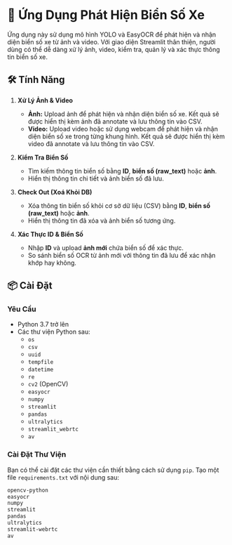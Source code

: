 # 🚗 Ứng Dụng Phát Hiện Biển Số Xe

Ứng dụng này sử dụng mô hình YOLO và EasyOCR để phát hiện và nhận diện biển số xe từ ảnh và video. Với giao diện Streamlit thân thiện, người dùng có thể dễ dàng xử lý ảnh, video, kiểm tra, quản lý và xác thực thông tin biển số xe.

## 🛠️ Tính Năng

1. **Xử Lý Ảnh & Video**
   - **Ảnh:** Upload ảnh để phát hiện và nhận diện biển số xe. Kết quả sẽ được hiển thị kèm ảnh đã annotate và lưu thông tin vào CSV.
   - **Video:** Upload video hoặc sử dụng webcam để phát hiện và nhận diện biển số xe trong từng khung hình. Kết quả sẽ được hiển thị kèm video đã annotate và lưu thông tin vào CSV.

2. **Kiểm Tra Biển Số**
   - Tìm kiếm thông tin biển số bằng **ID**, **biển số (raw_text)** hoặc **ảnh**.
   - Hiển thị thông tin chi tiết và ảnh biển số đã lưu.

3. **Check Out (Xoá Khỏi DB)**
   - Xóa thông tin biển số khỏi cơ sở dữ liệu (CSV) bằng **ID**, **biển số (raw_text)** hoặc **ảnh**.
   - Hiển thị thông tin đã xóa và ảnh biển số tương ứng.

4. **Xác Thực ID & Biển Số**
   - Nhập **ID** và upload **ảnh mới** chứa biển số để xác thực.
   - So sánh biển số OCR từ ảnh mới với thông tin đã lưu để xác nhận khớp hay không.

## 📦 Cài Đặt

### Yêu Cầu

- Python 3.7 trở lên
- Các thư viện Python sau:
  - `os`
  - `csv`
  - `uuid`
  - `tempfile`
  - `datetime`
  - `re`
  - `cv2` (OpenCV)
  - `easyocr`
  - `numpy`
  - `streamlit`
  - `pandas`
  - `ultralytics`
  - `streamlit_webrtc`
  - `av`

### Cài Đặt Thư Viện

Bạn có thể cài đặt các thư viện cần thiết bằng cách sử dụng `pip`. Tạo một file `requirements.txt` với nội dung sau:

```txt
opencv-python
easyocr
numpy
streamlit
pandas
ultralytics
streamlit-webrtc
av
